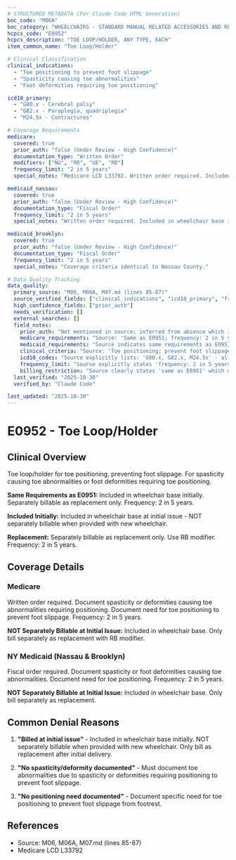```yaml
---
# STRUCTURED METADATA (For Claude Code HTML Generation)
boc_code: "M06A"
boc_category: "WHEELCHAIRS - STANDARD MANUAL RELATED ACCESSORIES AND REPAIRS"
hcpcs_code: "E0952"
hcpcs_description: "TOE LOOP/HOLDER, ANY TYPE, EACH"
item_common_name: "Toe Loop/Holder"

# Clinical Classification
clinical_indications:
  - "Toe positioning to prevent foot slippage"
  - "Spasticity causing toe abnormalities"
  - "Foot deformities requiring toe positioning"

icd10_primary:
  - "G80.x - Cerebral palsy"
  - "G82.x - Paraplegia, quadriplegia"
  - "M24.5x - Contractures"

# Coverage Requirements
medicare:
  covered: true
  prior_auth: "false (Under Review - High Confidence)"
  documentation_type: "Written Order"
  modifiers: ["NU", "RR", "UE", "RB"]
  frequency_limit: "2 in 5 years"
  special_notes: "Medicare LCD L33792. Written order required. Included in wheelchair base initially - NOT separately billable at initial issue. Separately billable as replacement only with RB modifier. Same requirements as E0951."

medicaid_nassau:
  covered: true
  prior_auth: "false (Under Review - High Confidence)"
  documentation_type: "Fiscal Order"
  frequency_limit: "2 in 5 years"
  special_notes: "Written order required. Included in wheelchair base initially - NOT separately billable at initial issue. Separately billable as replacement only. Same requirements as E0951."

medicaid_brooklyn:
  covered: true
  prior_auth: "false (Under Review - High Confidence)"
  documentation_type: "Fiscal Order"
  frequency_limit: "2 in 5 years"
  special_notes: "Coverage criteria identical to Nassau County."

# Data Quality Tracking
data_quality:
  primary_source: "M06, M06A, M07.md (lines 85-87)"
  source_verified_fields: ["clinical_indications", "icd10_primary", "frequency_2_in_5_years", "same_as_e0951", "included_initially", "replacement_separately_billable"]
  high_confidence_fields: ["prior_auth"]
  needs_verification: []
  external_searches: []
  field_notes:
    prior_auth: "Not mentioned in source; inferred from absence which is typical for standard wheelchair accessories"
    medicare_requirements: "Source: 'Same as E0951; frequency: 2 in 5 years.' Requirements explicitly stated as same as E0951 - written order, included initially, separately billable as replacement."
    medicaid_requirements: "Source indicates same requirements as E0951. Fiscal order terminology standard for NY Medicaid. Coverage criteria consistent with Medicare and E0951."
    clinical_criteria: "Source: 'Toe positioning; prevent foot slippage; spasticity causing toe abnormalities.' Clinical indications directly from source documentation."
    icd10_codes: "Source explicitly lists: 'G80.x, G82.x, M24.5x' - all codes directly from source material. Same diagnostic categories as E0951."
    frequency_limit: "Source explicitly states 'frequency: 2 in 5 years' - direct from source documentation. Same as E0951."
    billing_restriction: "Source clearly states 'same as E0951' which means included in base initially; separately billable as replacement - critical billing restriction."
  last_verified: "2025-10-30"
  verified_by: "Claude Code"

last_updated: "2025-10-30"
---
```


# E0952 - Toe Loop/Holder

## Clinical Overview

Toe loop/holder for toe positioning, preventing foot slippage. For spasticity causing toe abnormalities or foot deformities requiring toe positioning.

**Same Requirements as E0951:** Included in wheelchair base initially. Separately billable as replacement only. Frequency: 2 in 5 years.

**Included Initially:** Included in wheelchair base at initial issue - NOT separately billable when provided with new wheelchair.

**Replacement:** Separately billable as replacement only. Use RB modifier. Frequency: 2 in 5 years.

## Coverage Details

### Medicare

Written order required. Document spasticity or deformities causing toe abnormalities requiring positioning. Document need for toe positioning to prevent foot slippage. Frequency: 2 in 5 years.

**NOT Separately Billable at Initial Issue:** Included in wheelchair base. Only bill separately as replacement with RB modifier.

### NY Medicaid (Nassau & Brooklyn)

Fiscal order required. Document spasticity or foot deformities causing toe abnormalities. Document need for toe positioning. Frequency: 2 in 5 years.

**NOT Separately Billable at Initial Issue:** Included in wheelchair base. Only bill separately as replacement.

## Common Denial Reasons

1. **"Billed at initial issue"** - Included in wheelchair base initially. NOT separately billable when provided with new wheelchair. Only bill as replacement after initial delivery.

2. **"No spasticity/deformity documented"** - Must document toe abnormalities due to spasticity or deformities requiring positioning to prevent foot slippage.

3. **"No positioning need documented"** - Document specific need for toe positioning to prevent foot slippage from footrest.

## References

- Source: M06, M06A, M07.md (lines 85-87)
- Medicare LCD L33792
